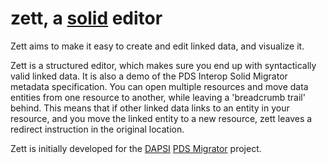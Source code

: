 # zett, a [solid](https://solidproject.org/) editor

Zett aims to make it easy to create and edit linked data, and visualize it. 

Zett is a structured editor, which makes sure you end up with syntactically valid linked data. It is also a demo of the PDS Interop Solid Migrator metadata specification. You can open multiple resources and move data entities from one resource to another, while leaving a 'breadcrumb trail' behind. This means that if other linked data links to an entity in your resource, and you move the linked entity to a new resource, zett leaves a redirect instruction in the original location.

Zett is initially developed for the [DAPSI](https://dapsi.ngi.eu/) [PDS Migrator](https://pdsinterop.org/solid-migrator/) project.
